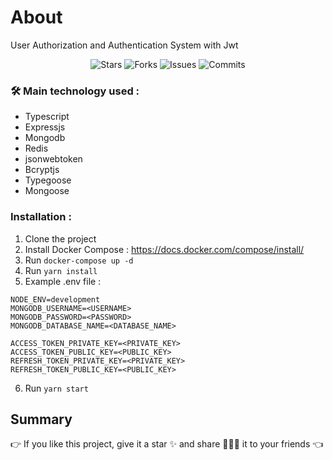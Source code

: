 # About

User Authorization and Authentication System with Jwt

<p align="center">
  <img alt="Stars" src="https://badgen.net/github/stars/phamtuan090720/jwt-auth-service">
  <img alt="Forks" src="https://badgen.net/github/forks/phamtuan090720/jwt-auth-service">
  <img alt="Issues" src="https://badgen.net/github/issues/phamtuan090720/jwt-auth-service">
  <img alt="Commits" src="https://badgen.net/github/commits/phamtuan090720/jwt-auth-service">
</p>

### 🛠 Main technology used :   
- Typescript
- Expressjs
- Mongodb
- Redis
- jsonwebtoken
- Bcryptjs
- Typegoose
- Mongoose

### Installation :
1. Clone the project
2. Install Docker Compose : https://docs.docker.com/compose/install/
3. Run `docker-compose up -d`
4. Run `yarn install`
5. Example .env file :
```env
NODE_ENV=development
MONGODB_USERNAME=<USERNAME>
MONGODB_PASSWORD=<PASSWORD>
MONGODB_DATABASE_NAME=<DATABASE_NAME>

ACCESS_TOKEN_PRIVATE_KEY=<PRIVATE_KEY>
ACCESS_TOKEN_PUBLIC_KEY=<PUBLIC_KEY>
REFRESH_TOKEN_PRIVATE_KEY=<PRIVATE_KEY>
REFRESH_TOKEN_PUBLIC_KEY=<PUBLIC_KEY>
```
6. Run `yarn start`

## Summary

👉 If you like this project, give it a star ✨ and share 👨🏻‍💻 it to your friends 👈

